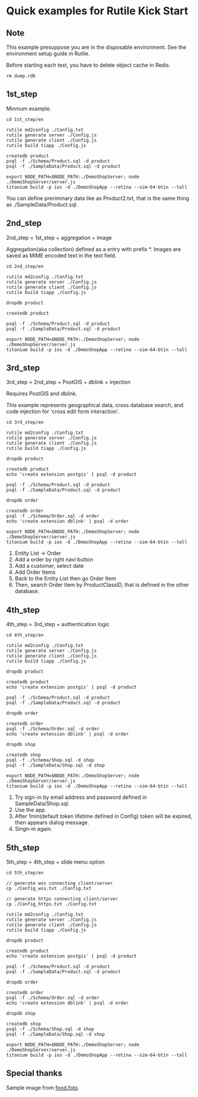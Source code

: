 
# Quick examples for Rutile Kick Start

## Note

This example presuppose you are in the disposable environment.
See the environment setup guide in Rutile.

Before starting each test, you have to delete object cache in Redis.

```
rm dump.rdb
```

## 1st_step

Minmum example.

```
cd 1st_step/en

rutile md2config ./Config.txt
rutile generate server ./Config.js
rutile generate client ./Config.js
rutile build tiapp ./Config.js

createdb product
psql -f ./Schema/Product.sql -d product
psql -f ./SampleData/Product.sql -d product

export NODE_PATH=$NODE_PATH:./DemoShopServer; node ./DemoShopServer/server.js
titanium build -p ios -d ./DemoShopApp --retina --sim-64-btin --tall
```

You can define preriminary data like as Product2.txt, that is the same thing as ./SampleData/Product.sql.


## 2nd_step

2nd_step = 1st_step + aggregation + image

Aggregation(aka collection) defined as a entry with prefix *.
Images are saved as MIME encoded text in the text field.

```
cd 2nd_step/en

rutile md2config ./Config.txt
rutile generate server ./Config.js
rutile generate client ./Config.js
rutile build tiapp ./Config.js

dropdb product

createdb product

psql -f ./Schema/Product.sql -d product
psql -f ./SampleData/Product.sql -d product

export NODE_PATH=$NODE_PATH:./DemoShopServer; node ./DemoShopServer/server.js
titanium build -p ios -d ./DemoShopApp --retina --sim-64-btin --tall
```

## 3rd_step

3rd_step = 2nd_step + PostGIS + dblink + injection

Requires PostGIS and dblink.

This example represents geographical data, cross database search, and code injection for 'cross edit form interaction'.

```
cd 3rd_step/en

rutile md2config ./Config.txt
rutile generate server ./Config.js
rutile generate client ./Config.js
rutile build tiapp ./Config.js

dropdb product

createdb product
echo 'create extension postgis' | psql -d product

psql -f ./Schema/Product.sql -d product
psql -f ./SampleData/Product.sql -d product

dropdb order

createdb order
psql -f ./Schema/Order.sql -d order
echo 'create extension dblink' | psql -d order

export NODE_PATH=$NODE_PATH:./DemoShopServer; node ./DemoShopServer/server.js
titanium build -p ios -d ./DemoShopApp --retina --sim-64-btin --tall
```

1. Entity List -> Order
2. Add a order by right navi button
3. Add a customer, select date
4. Add Order Items
5. Back to the Entity List then go Order Item
6. Then, search Order Item by ProductClassID, that is defined in the other database.


## 4th_step

4th_step = 3rd_step + authentication logic

```
cd 4th_step/en

rutile md2config ./Config.txt
rutile generate server ./Config.js
rutile generate client ./Config.js
rutile build tiapp ./Config.js

dropdb product

createdb product
echo 'create extension postgis' | psql -d product

psql -f ./Schema/Product.sql -d product
psql -f ./SampleData/Product.sql -d product

dropdb order

createdb order
psql -f ./Schema/Order.sql -d order
echo 'create extension dblink' | psql -d order

dropdb shop

createdb shop
psql -f ./Schema/Shop.sql -d shop
psql -f ./SampleData/Shop.sql -d shop

export NODE_PATH=$NODE_PATH:./DemoShopServer; node ./DemoShopServer/server.js
titanium build -p ios -d ./DemoShopApp --retina --sim-64-btin --tall
```

1. Try sign-in by email address and password defined in SampleData/Shop.sql.
2. Use the app.
3. After 1min(default token lifetime defined in Config) token will be expired, then appears dialog message.
5. Singn-in again.


## 5th_step

5th_step = 4th_step + slide menu option

```
cd 5th_step/en

// generate wss connecting client/server
cp ./Config_wss.txt ./Config.txt

// generate https connecting client/server
cp ./Config_https.txt ./Config.txt

rutile md2config ./Config.txt
rutile generate server ./Config.js
rutile generate client ./Config.js
rutile build tiapp ./Config.js

dropdb product

createdb product
echo 'create extension postgis' | psql -d product

psql -f ./Schema/Product.sql -d product
psql -f ./SampleData/Product.sql -d product

dropdb order

createdb order
psql -f ./Schema/Order.sql -d order
echo 'create extension dblink' | psql -d order

dropdb shop

createdb shop
psql -f ./Schema/Shop.sql -d shop
psql -f ./SampleData/Shop.sql -d shop

export NODE_PATH=$NODE_PATH:./DemoShopServer; node ./DemoShopServer/server.js
titanium build -p ios -d ./DemoShopApp --retina --sim-64-btin --tall
```

## Special thanks

Sample image from [food.foto](http://food.foto.ne.jp).



